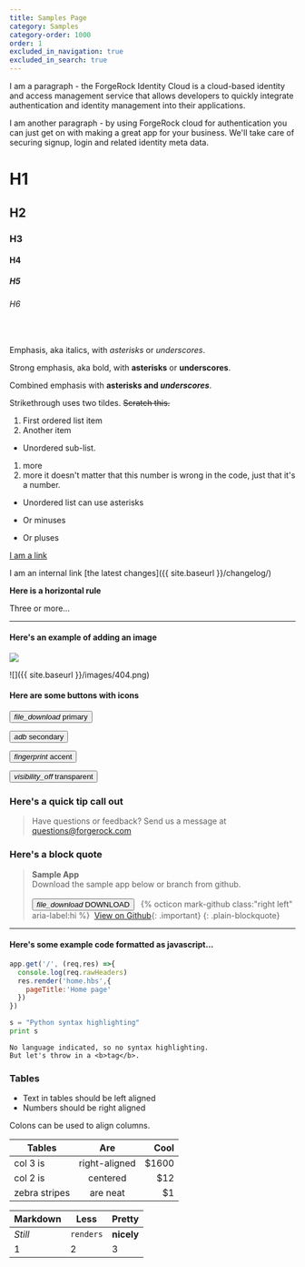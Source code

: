 ```yaml
---
title: Samples Page
category: Samples
category-order: 1000
order: 1
excluded_in_navigation: true
excluded_in_search: true
---
```


I am a paragraph - the ForgeRock Identity Cloud is a cloud-based identity and access management service that allows developers to quickly integrate authentication and identity management into their applications.

I am another paragraph - by using ForgeRock cloud for authentication you can just get on with making a great app for your business. We'll take care of securing signup, login and related identity meta data.


# H1
## H2
### H3
#### H4
##### H5
###### H6

<br />

Emphasis, aka italics, with *asterisks* or _underscores_.

Strong emphasis, aka bold, with **asterisks** or __underscores__.

Combined emphasis with **asterisks and _underscores_**.

Strikethrough uses two tildes. ~~Scratch this.~~


1. First ordered list item
2. Another item
-  Unordered sub-list. 
1. more
4. more it doesn't matter that this number is wrong in the code, just that it's a number.

* Unordered list can use asterisks
- Or minuses
+ Or pluses

[I am a link](http://github.com)

I am an internal link [the latest changes]({{ site.baseurl }}/changelog/)


**Here is a horizontal rule** 

Three or more...

---


#### Here's an example of adding an image

![](//placehold.it/800x300)

![]({{ site.baseurl }}/images/404.png)



#### Here are some buttons with icons

<form action="{{ site.baseurl }}/signup/" method="get">

  <button type="button" class="btn btn-primary"><i class="material-icons">file_download</i> primary</button>

  <button type="button" class="btn btn-secondary"><i class="material-icons">adb</i> secondary</button>

  <button type="button" class="btn btn-accent"><i class="material-icons">fingerprint</i> accent</button>

  <button type="button" class="btn btn-transparent"><i class="material-icons">visibility_off</i> transparent</button>

</form>

### Here's a quick tip call out

> Have questions or feedback? Send us a message at [questions@forgerock.com](mailto:questions@forgerock.com)


### Here's a block quote

> **Sample App** <br>
Download the sample app below or branch from github.<br><br>
<button type="button" class="btn btn-secondary"><i class="material-icons">file_download</i> DOWNLOAD</button>&nbsp;&nbsp;&nbsp;{% octicon mark-github class:"right left" aria-label:hi %}&nbsp;&nbsp;[View on Github](http://github.com){: .important}
{: .plain-blockquote}

---


#### Here's some example code formatted as javascript...


```javascript
app.get('/', (req,res) =>{
  console.log(req.rawHeaders)
  res.render('home.hbs',{
    pageTitle:'Home page'
  })
})
```
 
```python
s = "Python syntax highlighting"
print s
```
 
```
No language indicated, so no syntax highlighting. 
But let's throw in a <b>tag</b>.
```

### Tables
- Text in tables should be left aligned
- Numbers should be right aligned

Colons can be used to align columns.

| Tables        | Are           | Cool  |
| ------------- |:-------------:| -----:|
| col 3 is      | right-aligned | $1600 |
| col 2 is      | centered      |   $12 |
| zebra stripes | are neat      |    $1 |


Markdown | Less | Pretty
--- | --- | ---
*Still* | `renders` | **nicely**
1 | 2 | 3







